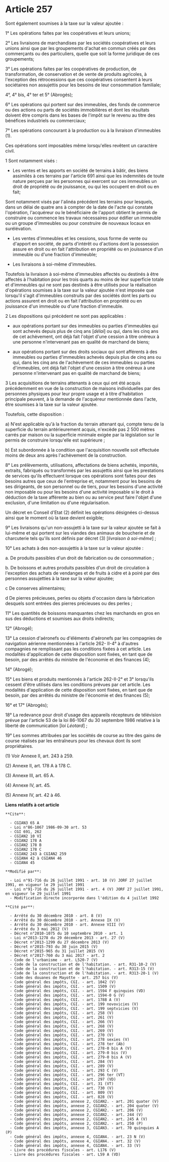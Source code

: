 # Article 257

Sont également soumises à la taxe sur la valeur ajoutée :

1° Les opérations faites par les coopératives et leurs unions;

2° Les livraisons de marchandises par les sociétés coopératives et leurs unions ainsi que par les groupements d'achat en
commun créés par des commerçants ou des particuliers, quelle que soit la forme juridique de ces groupements;

3° Les opérations faites par les coopératives de production, de transformation, de conservation et de vente de produits
agricoles, à l'exception des rétrocessions que ces coopératives consentent à leurs sociétaires non assujettis pour les
besoins de leur consommation familiale;

4°, 4° bis, 4° ter et 5° (Abrogés);

6° Les opérations qui portent sur des immeubles, des fonds de commerce ou des actions ou parts de sociétés immobilières et
dont les résultats doivent être compris dans les bases de l'impôt sur le revenu au titre des bénéfices industriels ou
commerciaux;

7° Les opérations concourant à la production ou à la livraison d'immeubles (1).

Ces opérations sont imposables même lorsqu'elles revêtent un caractère civil.

1  Sont notamment visés :

- Les ventes et les apports en société de terrains à bâtir, des biens assimilés à ces terrains par l'article 691 ainsi que
les indemnités de toute nature perçues par les personnes qui exercent sur ces immeubles un droit de propriété ou de
jouissance, ou qui les occupent en droit ou en fait;

Sont notamment visés par l'alinéa précédent les terrains pour lesquels, dans un délai de quatre ans à compter de la date de
l'acte qui constate l'opération, l'acquéreur ou le bénéficiaire de l'apport obtient le permis de construire ou commence les
travaux nécessaires pour édifier un immeuble ou un groupe d'immeubles ou pour construire de nouveaux locaux en surélévation.

- Les ventes d'immeubles et les cessions, sous forme de vente ou d'apport en société, de parts d'intérêt ou d'actions dont la
possession assure en droit ou en fait l'attribution en propriété ou en jouissance d'un immeuble ou d'une fraction d'immeuble;

- Les livraisons à soi-même d'immeubles.

Toutefois la livraison à soi-même d'immeubles affectés ou destinés à être affectés à l'habitation pour les trois quarts au
moins de leur superficie totale et d'immeubles qui ne sont pas destinés à être utilisés pour la réalisation d'opérations
soumises à la taxe sur la valeur ajoutée n'est imposée que lorsqu'il s'agit d'immeubles construits par des sociétés dont les
parts ou actions assurent en droit ou en fait l'attribution en propriété ou en jouissance d'un immeuble ou d'une fraction
d'immeuble.

2  Les dispositions qui précèdent ne sont pas applicables :

- aux opérations portant sur des immeubles ou parties d'immeubles qui sont achevés depuis plus de cinq ans [*délai*] ou qui,
dans les cinq ans de cet achèvement, ont déjà fait l'objet d'une cession à titre onéreux à une personne n'intervenant pas en
qualité de marchand de biens;

- aux opérations portant sur des droits sociaux qui sont afférents à des immeubles ou parties d'immeubles achevés depuis plus
de cinq ans ou qui, dans les cinq ans de l'achèvement de ces immeubles ou parties d'immeubles, ont déjà fait l'objet d'une
cession à titre onéreux à une personne n'intervenant pas en qualité de marchand de biens;

3  Les acquisitions de terrains attenants à ceux qui ont été acquis précédemment en vue de la construction de maisons
individuelles par des personnes physiques pour leur propre usage et à titre d'habitation principale peuvent, à la demande de
l'acquéreur mentionnée dans l'acte, être soumises à la taxe sur la valeur ajoutée.

Toutefois, cette disposition :

a) N'est applicable qu'à la fraction du terrain attenant qui, compte tenu de la superficie du terrain antérieurement acquis,
n'excède pas 2 500 mètres carrés par maison ou la superficie minimale exigée par la législation sur le permis de construire
lorsqu'elle est supérieure ;

b) Est subordonnée à la condition que l'acquisition nouvelle soit effectuée moins de deux ans après l'achèvement de la
construction.

8° Les prélèvements, utilisations, affectations de biens achetés, importés, extraits, fabriqués ou transformés par les
assujettis ainsi que les prestations de services qu'ils effectuent lorsque ces opérations sont faites pour des besoins autres
que ceux de l'entreprise et, notamment pour les besoins de ses dirigeants, de son personnel ou de tiers, pour les besoins
d'une activité non imposable ou pour les besoins d'une activité imposable si le droit à déduction de la taxe afférente au
bien ou au service peut faire l'objet d'une exclusion, d'une limitation ou d'une régularisation.

Un décret en Conseil d'Etat (2) définit les opérations désignées ci-dessus ainsi que le moment où la taxe devient exigible;

9° Les livraisons qu'un non-assujetti à la taxe sur la valeur ajoutée se fait à lui-même et qui portent sur les viandes des
animaux de boucherie et de charcuterie tels qu'ils sont définis par décret (3) [*livraison à soi-même*] ;

10° Les achats à des non-assujettis à la taxe sur la valeur ajoutée :

a. De produits passibles d'un droit de fabrication ou de consommation ;

b. De boissons et autres produits passibles d'un droit de circulation à l'exception des achats de vendanges et de fruits à
cidre et à poiré par des personnes assujetties à la taxe sur la valeur ajoutée;

c  De conserves alimentaires;

d  De pierres précieuses, perles ou objets d'occasion dans la fabrication desquels sont entrées des pierres précieuses ou des
perles ;

11° Les quantités de boissons manquantes chez les marchands en gros en sus des déductions et soumises aux droits indirects;

12° (Abrogé);

13° La cession d'aéronefs ou d'éléments d'aéronefs par les compagnies de navigation aérienne mentionnées à l'article 262-
II-4° à d'autres compagnies ne remplissant pas les conditions fixées à cet article. Les modalités d'application de cette
disposition sont fixées, en tant que de besoin, par des arrêtés du ministre de l'économie et des finances (4);

14° (Abrogé);

15° Les biens et produits mentionnés à l'article 262-II-2° et 3° lorsqu'ils cessent d'être utilisés dans les conditions
prévues par cet article. Les modalités d'application de cette disposition sont fixées, en tant que de besoin, par des arrêtés
du ministre de l'économie et des finances (5);

16° et 17° (Abrogés);

18° La redevance pour droit d'usage des appareils récepteurs de télévision prévue par l'article 53 de la loi 86-1067 du 30
septembre 1986 relative à la liberté de communication [*loi Léotard*] ;

19° Les sommes attribuées par les sociétés de course au titre des gains de course réalisés par les entraîneurs pour les
chevaux dont ils sont propriétaires.

(1) Voir Annexe II, art. 243 à 259.

(2) Annexe II, art. 178 A à 178 C.

(3) Annexe III, art. 65 A.

(4) Annexe IV, art. 45.

(5) Annexe IV, art. 42 à 46.

**Liens relatifs à cet article**

	**Cite**:

	  - CGIAN3 65 A
	  - Loi n°86-1067 1986-09-30 art. 53
	  - CGI 691, 262
	  - CGIAN2 10 VI
	  - CGIAN2 178 A
	  - CGIAN2 178 B
	  - CGIAN2 178 C
	  - CGIAN2 243 à CGIAN2 259
	  - CGIAN4 42 à CGIAN4 46
	  - CGIAN4 45

	**Modifié par**:

	  - Loi n°91-716 du 26 juillet 1991 - art. 10 (V) JORF 27 juillet 1991, en vigueur le 29 juillet 1991
	  - Loi n°91-716 du 26 juillet 1991 - art. 4 (V) JORF 27 juillet 1991, en vigueur le 29 juillet 1991
	  - Modification directe incorporée dans l'édition du 4 juillet 1992

	**Cité par**:

	  - Arrêté du 30 décembre 2010 - art. 8 (V)
	  - Arrêté du 30 décembre 2010 - art. Annexe IX (V)
	  - Arrêté du 30 décembre 2010 - art. Annexe VIII (V)
	  - Arrêté du 3 mai 2012 (V)
	  - Décret n°2010-1075 du 10 septembre 2010 - art. 1
	  - Loi n°2013-1278 du 29 décembre 2013 - art. 27 (V)
	  - Décret n°2013-1299 du 27 décembre 2013 (V)
	  - Décret n°2015-793 du 30 juin 2015 (V)
	  - Décret n°2015-965 du 31 juillet 2015 (V)
	  - Décret n°2017-760 du 3 mai 2017 - art. 2
	  - Code de l'urbanisme - art. L520-7 (V)
	  - Code de la construction et de l'habitation. - art. R31-10-2 (V)
	  - Code de la construction et de l'habitation. - art. R313-15 (V)
	  - Code de la construction et de l'habitation. - art. R313-20-1 (V)
	  - Code des douanes de Mayotte - art. 257 bis (V)
	  - Code général des impôts, CGI. - art. 1042 (V)
	  - Code général des impôts, CGI. - art. 1509 (V)
	  - Code général des impôts, CGI. - art. 1594 F quinquies (VD)
	  - Code général des impôts, CGI. - art. 1594-0 G (V)
	  - Code général des impôts, CGI. - art. 1788 A (V)
	  - Code général des impôts, CGI. - art. 199 novovicies (V)
	  - Code général des impôts, CGI. - art. 199 septvicies (V)
	  - Code général des impôts, CGI. - art. 258 (V)
	  - Code général des impôts, CGI. - art. 261 (V)
	  - Code général des impôts, CGI. - art. 266 (V)
	  - Code général des impôts, CGI. - art. 268 (V)
	  - Code général des impôts, CGI. - art. 269 (V)
	  - Code général des impôts, CGI. - art. 270 (V)
	  - Code général des impôts, CGI. - art. 278 sexies (V)
	  - Code général des impôts, CGI. - art. 278 ter (Ab)
	  - Code général des impôts, CGI. - art. 278-0 bis A (V)
	  - Code général des impôts, CGI. - art. 279-0 bis (V)
	  - Code général des impôts, CGI. - art. 279-0 bis A (V)
	  - Code général des impôts, CGI. - art. 284 (V)
	  - Code général des impôts, CGI. - art. 289 (V)
	  - Code général des impôts, CGI. - art. 293 C (V)
	  - Code général des impôts, CGI. - art. 296 ter (VT)
	  - Code général des impôts, CGI. - art. 297 (VD)
	  - Code général des impôts, CGI. - art. 31 (VT)
	  - Code général des impôts, CGI. - art. 730 (V)
	  - Code général des impôts, CGI. - art. 809 (V)
	  - Code général des impôts, CGI. - art. 828 (V)
	  - Code général des impôts, annexe 2, CGIAN2. - art. 201 quater (V)
	  - Code général des impôts, annexe 2, CGIAN2. - art. 204 quater (V)
	  - Code général des impôts, annexe 2, CGIAN2. - art. 206 (V)
	  - Code général des impôts, annexe 2, CGIAN2. - art. 244 (V)
	  - Code général des impôts, annexe 2, CGIAN2. - art. 245 A (V)
	  - Code général des impôts, annexe 2, CGIAN2. - art. 250 (P)
	  - Code général des impôts, annexe 3, CGIAN3. - art. 70 quinquies A (P)
	  - Code général des impôts, annexe 4, CGIAN4. - art. 23 N (V)
	  - Code général des impôts, annexe 4, CGIAN4. - art. 32 (V)
	  - Code général des impôts, annexe 4, CGIAN4. - art. 33 (V)
	  - Livre des procédures fiscales - art. L176 (V)
	  - Livre des procédures fiscales - art. L59 A (VD)
